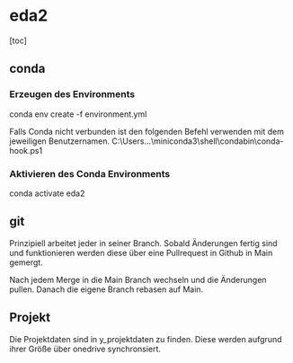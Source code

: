 # eda2

[toc]

## conda
### Erzeugen des Environments
conda env create -f environment.yml

Falls Conda nicht verbunden ist den folgenden Befehl verwenden mit dem jeweiligen Benutzernamen.
C:\Users\...\miniconda3\shell\condabin\conda-hook.ps1 

### Aktivieren des Conda Environments
conda activate eda2

## git
Prinzipiell arbeitet jeder in seiner Branch. Sobald Änderungen fertig sind und funktionieren werden diese über eine 
Pullrequest in Github in Main gemergt.

Nach jedem Merge in die Main Branch wechseln und die Änderungen pullen. Danach die eigene Branch rebasen auf Main.


## Projekt

Die Projektdaten sind in y_projektdaten zu finden. Diese werden aufgrund ihrer Größe über onedrive synchronsiert.
